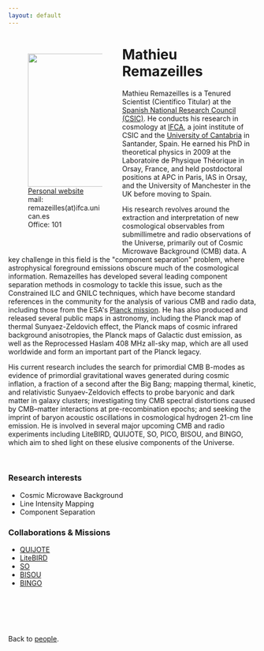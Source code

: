 ```yaml
---
layout: default
---
```




<p style="float: left; width: 30%; margin:40px"><img src="{{site.url}}/assets/imgs/People/remazeillesm.jpg" style="width:250px;height:270px;"> <a href="https://remazeilles.wixsite.com/website">Personal website</a> <br> mail: remazeilles(at)ifca.unican.es <br> Office: 101</p>

# Mathieu Remazeilles

Mathieu Remazeilles is a Tenured Scientist (Científico Titular) at the [Spanish National Research Council (CSIC)](https://www.csic.es/es). He conducts his research in cosmology at [IFCA](https://ifca.unican.es/en-us), a joint institute of CSIC and the [University of Cantabria](https://web.unican.es/) in Santander, Spain. He earned his PhD in theoretical physics in 2009 at the Laboratoire de Physique Théorique in Orsay, France, and held postdoctoral positions at APC in Paris, IAS in Orsay, and the University of Manchester in the UK before moving to Spain.

His research revolves around the extraction and interpretation of new cosmological observables from submillimetre and radio observations of the Universe, primarily out of Cosmic Microwave Background (CMB) data. A key challenge in this field is the "component separation" problem, where astrophysical foreground emissions obscure much of the cosmological information. Remazeilles has developed several leading component separation methods in cosmology to tackle this issue, such as the Constrained ILC and GNILC techniques, which have become standard references in the community for the analysis of various CMB and radio data, including those from the ESA's [Planck mission](https://www.cosmos.esa.int/web/planck). He has also produced and released several public maps in astronomy, including the Planck map of thermal Sunyaez-Zeldovich effect, the Planck maps of cosmic infrared background anisotropies, the Planck maps of Galactic dust emission, as well as the Reprocessed Haslam 408 MHz all-sky map, which are all used worldwide and form an important part of the Planck legacy.

His current research includes the search for primordial CMB B-modes as evidence of primordial gravitational waves generated during cosmic inflation, a fraction of a second after the Big Bang; mapping thermal, kinetic, and relativistic Sunyaev-Zeldovich effects to probe baryonic and dark matter in galaxy clusters; investigating tiny CMB spectral distortions caused by CMB–matter interactions at pre-recombination epochs; and seeking the imprint of baryon acoustic oscillations in cosmological hydrogen 21-cm line emission. He is involved in several major upcoming CMB and radio experiments including LiteBIRD, QUIJOTE, SO, PICO, BISOU, and BINGO, which aim to shed light on these elusive components of the Universe.

<br>


### Research interests

- Cosmic Microwave Background
- Line Intensity Mapping
- Component Separation



### Collaborations & Missions

- [QUIJOTE](https://research.iac.es/proyecto/quijote/pages/en/home.php)
- [LiteBIRD](https://www.isas.jaxa.jp/en/missions/spacecraft/future/litebird.html)
- [SO](https://simonsobservatory.org/)
- [BISOU](https://www.ias.u-psud.fr/en/content/bisou-moving-phase)
- [BINGO](https://bingotelescope.org/)

<br>
<br>
<br>
<br>

Back to [people]({{site.url}}/people).